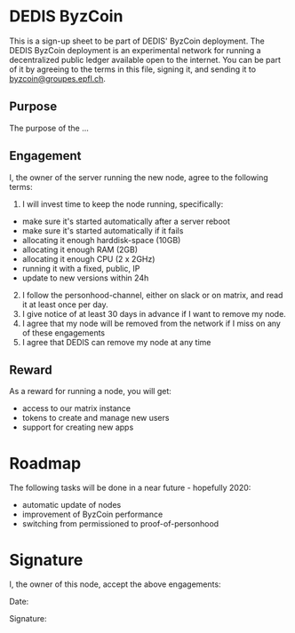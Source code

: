 # DEDIS ByzCoin

This is a sign-up sheet to be part of DEDIS' ByzCoin deployment.
The DEDIS ByzCoin deployment is an experimental network for running a 
decentralized public ledger available open to the internet.
You can be part of it by agreeing to the terms in this file, signing it, and 
sending it to [byzcoin@groupes.epfl.ch](mailto:byzcoin@groupes.epfl.ch).

## Purpose

The purpose of the ...

## Engagement

I, the owner of the server running the new node, agree to the following terms:

1. I will invest time to keep the node running, specifically:
  - make sure it's started automatically after a server reboot
  - make sure it's started automatically if it fails
  - allocating it enough harddisk-space (10GB)
  - allocating it enough RAM (2GB)
  - allocating it enough CPU (2 x 2GHz)
  - running it with a fixed, public, IP
  - update to new versions within 24h
2. I follow the personhood-channel, either on slack or on matrix, and read it
 at least once per day.
3. I give notice of at least 30 days in advance if I want to remove my node.
4. I agree that my node will be removed from the network if I miss on any of 
these engagements
5. I agree that DEDIS can remove my node at any time 

## Reward

As a reward for running a node, you will get:
- access to our matrix instance
- tokens to create and manage new users
- support for creating new apps

# Roadmap

The following tasks will be done in a near future - hopefully 2020:
- automatic update of nodes
- improvement of ByzCoin performance
- switching from permissioned to proof-of-personhood

# Signature

I, the owner of this node, accept the above engagements:

Date:


Signature:
